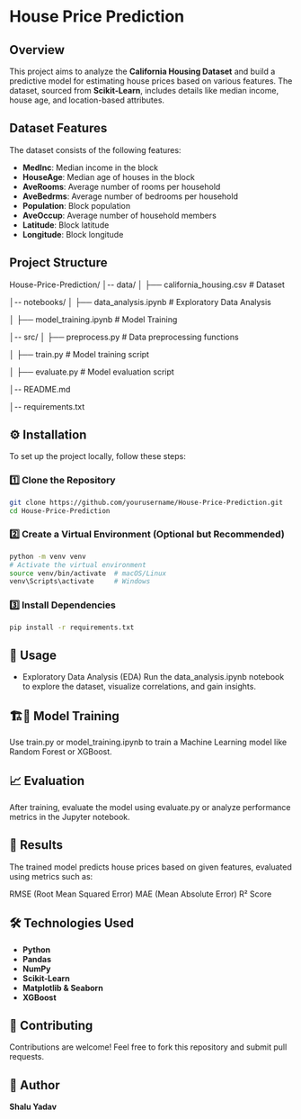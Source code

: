 #  House Price Prediction  

##  Overview  
This project aims to analyze the **California Housing Dataset** and build a predictive model for estimating house prices based on various features. The dataset, sourced from **Scikit-Learn**, includes details like median income, house age, and location-based attributes.  

##  Dataset Features  
The dataset consists of the following features:  
- **MedInc**: Median income in the block  
- **HouseAge**: Median age of houses in the block  
- **AveRooms**: Average number of rooms per household  
- **AveBedrms**: Average number of bedrooms per household  
- **Population**: Block population  
- **AveOccup**: Average number of household members  
- **Latitude**: Block latitude  
- **Longitude**: Block longitude  

##  Project Structure 

House-Price-Prediction/ │-- data/ │ ├── california_housing.csv # Dataset

│-- notebooks/ │ ├── data_analysis.ipynb # Exploratory Data Analysis

│ ├── model_training.ipynb # Model Training

│-- src/ │ ├── preprocess.py # Data preprocessing functions

│ ├── train.py # Model training script

│ ├── evaluate.py # Model evaluation script

│-- README.md

│-- requirements.txt


## ⚙️  Installation  
To set up the project locally, follow these steps:  

### 1️⃣ Clone the Repository  
```bash
git clone https://github.com/yourusername/House-Price-Prediction.git  
cd House-Price-Prediction
```

### 2️⃣ Create a Virtual Environment (Optional but Recommended)
``` bash
python -m venv venv  
# Activate the virtual environment  
source venv/bin/activate  # macOS/Linux  
venv\Scripts\activate     # Windows
```
 
### 3️⃣ Install Dependencies
``` bash
pip install -r requirements.txt
```
## 🚀 Usage
- Exploratory Data Analysis (EDA)
Run the data_analysis.ipynb notebook to explore the dataset, visualize correlations, and gain insights.

## 🏗🤖 Model Training
Use train.py or model_training.ipynb to train a Machine Learning model like Random Forest or XGBoost.

## 📈 Evaluation
After training, evaluate the model using evaluate.py or analyze performance metrics in the Jupyter notebook.

## 🎯 Results
The trained model predicts house prices based on given features, evaluated using metrics such as:

RMSE (Root Mean Squared Error)
MAE (Mean Absolute Error)
R² Score

## 🛠️ Technologies Used
- **Python**
- **Pandas**
- **NumPy**
- **Scikit-Learn**
- **Matplotlib & Seaborn**
- **XGBoost** 

## 🤝 Contributing
Contributions are welcome! Feel free to fork this repository and submit pull requests.

## 👤 Author
**Shalu Yadav**
